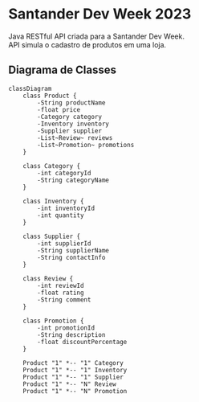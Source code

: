 # Santander Dev Week 2023

Java RESTful API criada para a Santander Dev Week.<br>
API simula o cadastro de produtos em uma loja.

## Diagrama de Classes
```mermaid
classDiagram
    class Product {
        -String productName
        -float price
        -Category category
        -Inventory inventory
        -Supplier supplier
        -List~Review~ reviews
        -List~Promotion~ promotions
    }

    class Category {
        -int categoryId
        -String categoryName
    }

    class Inventory {
        -int inventoryId
        -int quantity
    }

    class Supplier {
        -int supplierId
        -String supplierName
        -String contactInfo
    }

    class Review {
        -int reviewId
        -float rating
        -String comment
    }

    class Promotion {
        -int promotionId
        -String description
        -float discountPercentage
    }

    Product "1" *-- "1" Category
    Product "1" *-- "1" Inventory
    Product "1" *-- "1" Supplier
    Product "1" *-- "N" Review
    Product "1" *-- "N" Promotion
```
